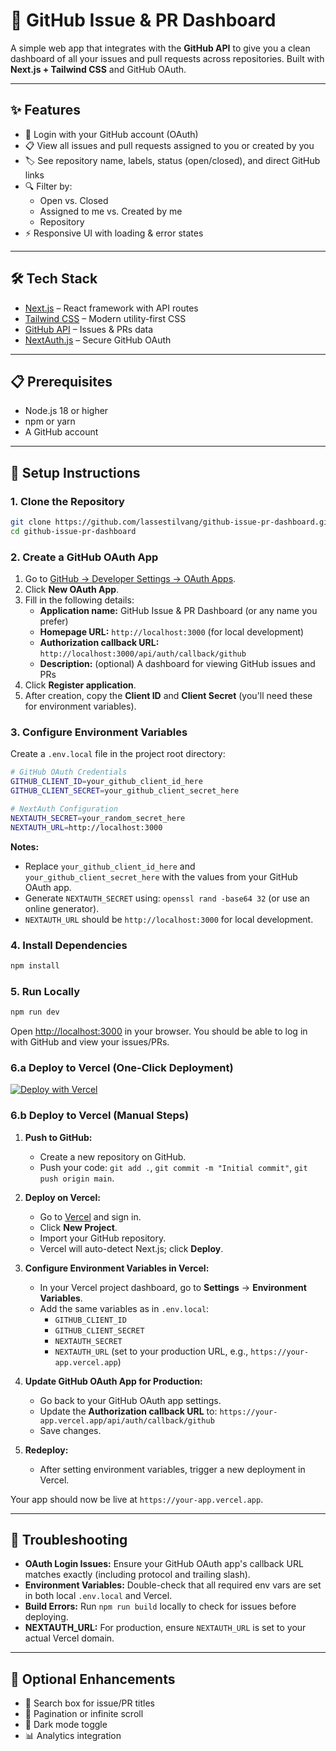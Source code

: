 # 🚀 GitHub Issue & PR Dashboard

A simple web app that integrates with the **GitHub API** to give you a clean dashboard of all your issues and pull requests across repositories.
Built with **Next.js + Tailwind CSS** and GitHub OAuth.

---

## ✨ Features

- 🔑 Login with your GitHub account (OAuth)
- 📋 View all issues and pull requests assigned to you or created by you
- 🏷️ See repository name, labels, status (open/closed), and direct GitHub links
- 🔍 Filter by:
  - Open vs. Closed
  - Assigned to me vs. Created by me
  - Repository
- ⚡ Responsive UI with loading & error states

---

## 🛠️ Tech Stack

- [Next.js](https://nextjs.org/) – React framework with API routes
- [Tailwind CSS](https://tailwindcss.com/) – Modern utility-first CSS
- [GitHub API](https://docs.github.com/en/rest) – Issues & PRs data
- [NextAuth.js](https://next-auth.js.org/) – Secure GitHub OAuth

---

## 📋 Prerequisites

- Node.js 18 or higher
- npm or yarn
- A GitHub account

---

## 🚧 Setup Instructions

### 1. Clone the Repository

```bash
git clone https://github.com/lassestilvang/github-issue-pr-dashboard.git
cd github-issue-pr-dashboard
```

### 2. Create a GitHub OAuth App

1. Go to [GitHub → Developer Settings → OAuth Apps](https://github.com/settings/developers).
2. Click **New OAuth App**.
3. Fill in the following details:
   - **Application name:** GitHub Issue & PR Dashboard (or any name you prefer)
   - **Homepage URL:** `http://localhost:3000` (for local development)
   - **Authorization callback URL:** `http://localhost:3000/api/auth/callback/github`
   - **Description:** (optional) A dashboard for viewing GitHub issues and PRs
4. Click **Register application**.
5. After creation, copy the **Client ID** and **Client Secret** (you'll need these for environment variables).

### 3. Configure Environment Variables

Create a `.env.local` file in the project root directory:

```bash
# GitHub OAuth Credentials
GITHUB_CLIENT_ID=your_github_client_id_here
GITHUB_CLIENT_SECRET=your_github_client_secret_here

# NextAuth Configuration
NEXTAUTH_SECRET=your_random_secret_here
NEXTAUTH_URL=http://localhost:3000
```

**Notes:**

- Replace `your_github_client_id_here` and `your_github_client_secret_here` with the values from your GitHub OAuth app.
- Generate `NEXTAUTH_SECRET` using: `openssl rand -base64 32` (or use an online generator).
- `NEXTAUTH_URL` should be `http://localhost:3000` for local development.

### 4. Install Dependencies

```bash
npm install
```

### 5. Run Locally

```bash
npm run dev
```

Open [http://localhost:3000](http://localhost:3000) in your browser. You should be able to log in with GitHub and view your issues/PRs.

### 6.a Deploy to Vercel (One-Click Deployment)

[![Deploy with Vercel](https://vercel.com/button)](https://vercel.com/new/clone?repository-url=https://github.com/lassestilvang/github-issue-pr-dashboard)

### 6.b Deploy to Vercel (Manual Steps)

1. **Push to GitHub:**

   - Create a new repository on GitHub.
   - Push your code: `git add .`, `git commit -m "Initial commit"`, `git push origin main`.

2. **Deploy on Vercel:**

   - Go to [Vercel](https://vercel.com) and sign in.
   - Click **New Project**.
   - Import your GitHub repository.
   - Vercel will auto-detect Next.js; click **Deploy**.

3. **Configure Environment Variables in Vercel:**

   - In your Vercel project dashboard, go to **Settings** → **Environment Variables**.
   - Add the same variables as in `.env.local`:
     - `GITHUB_CLIENT_ID`
     - `GITHUB_CLIENT_SECRET`
     - `NEXTAUTH_SECRET`
     - `NEXTAUTH_URL` (set to your production URL, e.g., `https://your-app.vercel.app`)

4. **Update GitHub OAuth App for Production:**

   - Go back to your GitHub OAuth app settings.
   - Update the **Authorization callback URL** to: `https://your-app.vercel.app/api/auth/callback/github`
   - Save changes.

5. **Redeploy:**
   - After setting environment variables, trigger a new deployment in Vercel.

Your app should now be live at `https://your-app.vercel.app`.

---

## 🔧 Troubleshooting

- **OAuth Login Issues:** Ensure your GitHub OAuth app's callback URL matches exactly (including protocol and trailing slash).
- **Environment Variables:** Double-check that all required env vars are set in both local `.env.local` and Vercel.
- **Build Errors:** Run `npm run build` locally to check for issues before deploying.
- **NEXTAUTH_URL:** For production, ensure `NEXTAUTH_URL` is set to your actual Vercel domain.

---

## 🧩 Optional Enhancements

- 🔎 Search box for issue/PR titles
- 📄 Pagination or infinite scroll
- 🌙 Dark mode toggle
- 📊 Analytics integration
